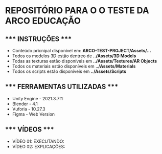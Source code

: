 <h1><b>REPOSITÓRIO PARA O O TESTE DA ARCO EDUCAÇÃO</b></h1>

<h2>*** INSTRUÇÕES ***</h2>
<ul>
  <li>Conteúdo pricnipal disponível em: <b>ARCO-TEST-PROJECT/Assets/... </b> </li>
  <li>Todos os modelos 3D estão dentreo de <b>../Assets/3D Models</b></li>
  <li>Todas as texturas estão disponíveis em <b>../Assets/Textures/AR Objects</b></li>
  <li>Todos os materiais estão disponíveis em <b>../Assets/Materials</b></li>
  <li>Todos os scripts estão disponíveis em <b>../Assets/Scripts</b></li>
</ul>

<h2>*** FERRAMENTAS UTILIZADAS ***</h2>
<ul>
  <li> Unity Engine - 2021.3.7f1 </li>
  <li> Blender - 4.1 </li>
  <li> Vuforia - 10.27.3 </li>
  <li> Figma - Web Version </li>
</ul>

<h2>*** VÍDEOS ***</h2>
<ul>
 <li> VÍDEO 01: EXECUTANDO: </li>
 <li> VÍDEO 02: EXPLICAÇÕES: </li>
</ul>
